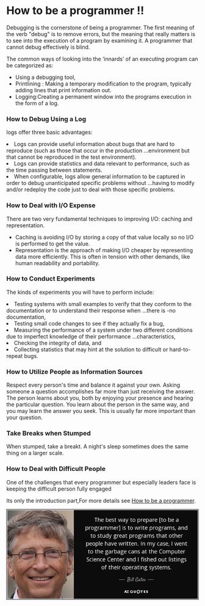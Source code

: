 # How to be a programmer !!

Debugging	is	the	cornerstone	of	being	a	programmer.	The	first	meaning	of	the	verb	"debug" is	to	remove	errors,	but	the meaning	that	really	matters	is	to	see	into	the	execution	of	a program	by	examining	it.	A	programmer	that	cannot	debug	effectively	is	blind.

   The	common	ways	of	looking	into	the	‘innards’	of	an	executing	program	can	be	categorized as:
<ul><li>Using	a	debugging	tool,</li>
<li>Printlining : Making	a	temporary	modification	to	the	program,	typically	adding	lines	that print	information
out.</li>
<li>Logging:Creating	a	permanent	window	into	the	programs	execution	in	the	form	of	a log.</li></ul>

### How	to	Debug	Using	a	Log

logs	offer	three	basic	advantages:

<li>Logs	can	provide	useful	information	about	bugs	that	are	hard	to	reproduce	(such	as those	that	occur	in	the	production
    ...environment	but	that	cannot	be	reproduced	in	the	test environment).</li>
<li>Logs	can	provide	statistics	and	data	relevant	to	performance,	such	as	the	time	passing between	statements.</li>
<li>When	configurable,	logs	allow	general	information	to	be	captured	in	order	to	debug unanticipated	specific	problems	without
    ...having	to	modify	and/or	redeploy	the	code	just to	deal	with	those	specific	problems.</li>

### How to	Deal	with	I/O	Expense

There	are	two	very	fundamental	techniques	to	improving	I/O:	caching	and	representation.
- Caching	is	avoiding	I/O by	storing	a copy	of	that	value	locally	so	no	I/O	is	performed	to	get	the	value.
- Representation	is	the	approach	of	making	I/O	cheaper	by	representing	data	more	efficiently. This	is	often	in	tension	with
  other	demands,	like	human	readability	and	portability. 

### How	to	Conduct	Experiments

The	kinds	of	experiments	you	will	have	to	perform	include:

<li>Testing	systems	with	small	examples	to	verify	that	they	conform	to	the	documentation	or to	understand	their	response	when
    ...there	is	-no	documentation, </li>
<li>Testing	small	code	changes	to	see	if	they	actually	fix	a	bug,</li>
<li>Measuring	the	performance	of	a	system	under	two	different	conditions	due	to	imperfect knowledge	of	their	performance
    ...characteristics,</li> 
<li>Checking	the	integrity	of	data,	and </li>
<li>Collecting	statistics	that	may	hint	at	the	solution	to	difficult	or	hard-to-repeat	bugs.</li>

### How	to	Utilize	People	as	Information Sources

Respect	every	person's	time	and	balance	it	against	your	own.	Asking	someone	a	question accomplishes	far	more	than	just
receiving	the	answer.	The	person	learns	about	you,	both	by enjoying	your	presence	and	hearing	the	particular
question.	You	learn about	the	person	in the	same	way,	and	you	may	learn	the	answer	you	seek.	This	is	usually
far	more	important than	your	question.

### Take	Breaks	when	Stumped

When	stumped,	take	a	breakt.	A	night's	sleep	sometimes	does	the same	thing	on	a	larger	scale.

### How	to	Deal	with	Difficult	People

One	of	the	challenges	that	every	programmer	but	especially	leaders	face	is	keeping	the difficult	person	fully	engaged

Its only the introduction part,For more details see [How to be a programmer](https://www.gitbook.com/book/braydie/how-to-be-a-programmer/details).

  ![All the Best](https://raw.githubusercontent.com/AnushaAugustine/mywebsite/master/pgm2.png)

